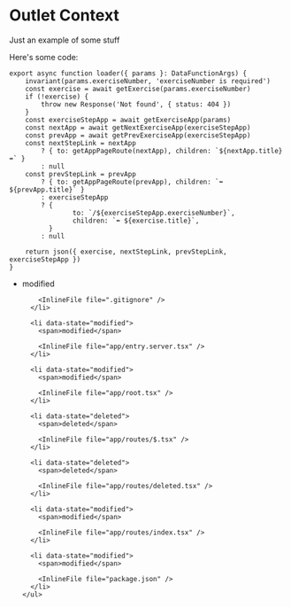 # Outlet Context

Just an example of some stuff

Here's some code:

```tsx filename=my%20project/app/routes/thing.tsx lines=[1,3] start=6 add=9,13 remove=10,15-17
export async function loader({ params }: DataFunctionArgs) {
	invariant(params.exerciseNumber, 'exerciseNumber is required')
	const exercise = await getExercise(params.exerciseNumber)
	if (!exercise) {
		throw new Response('Not found', { status: 404 })
	}
	const exerciseStepApp = await getExerciseApp(params)
	const nextApp = await getNextExerciseApp(exerciseStepApp)
	const prevApp = await getPrevExerciseApp(exerciseStepApp)
	const nextStepLink = nextApp
		? { to: getAppPageRoute(nextApp), children: `${nextApp.title} ➡️` }
		: null
	const prevStepLink = prevApp
		? { to: getAppPageRoute(prevApp), children: `⬅️ ${prevApp.title}` }
		: exerciseStepApp
		? {
				to: `/${exerciseStepApp.exerciseNumber}`,
				children: `⬅️ ${exercise.title}`,
		  }
		: null

	return json({ exercise, nextStepLink, prevStepLink, exerciseStepApp })
}
```

<TouchedFiles>
  <div id="files">
    <ul>
      <li data-state="modified">
        <span>modified</span>

        <InlineFile file=".gitignore" />
      </li>

      <li data-state="modified">
        <span>modified</span>

        <InlineFile file="app/entry.server.tsx" />
      </li>

      <li data-state="modified">
        <span>modified</span>

        <InlineFile file="app/root.tsx" />
      </li>

      <li data-state="deleted">
        <span>deleted</span>

        <InlineFile file="app/routes/$.tsx" />
      </li>

      <li data-state="deleted">
        <span>deleted</span>

        <InlineFile file="app/routes/deleted.tsx" />
      </li>

      <li data-state="modified">
        <span>modified</span>

        <InlineFile file="app/routes/index.tsx" />
      </li>

      <li data-state="modified">
        <span>modified</span>

        <InlineFile file="package.json" />
      </li>
    </ul>

  </div>
</TouchedFiles>
